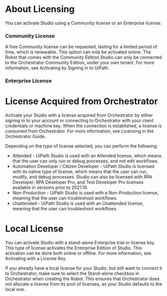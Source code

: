 ﻿# About Licensing

You can activate Studio using a Community license or an Enterprise license.

### Community License

A free Community license can be requested, lasting for a limited period of time, which is renewable. This option can only be activated online. The Robot that comes with the Community Edition Studio can only be connected to the Orchestrator Community Edition, under your own tenant. For more information, see Activating by Signing in to UiPath.


### Enterprise License

# License Acquired from Orchestrator

Activate your Studio with a license acquired from Orchestrator by either signing in to your account or connecting
            to Orchestrator with your client credentials or machine key. When the
        connection is established, a license is consumed from Orchestrator. For more information,
        see Licensing in the Orchestrator Guide.

Depending on the type of license selected, you can perform the following:

* Attended - UiPath Studio is used with an Attended license, which means that the user can only run or debug processes, and not edit workflows.
* Automation Developer / Citizen Developer - UiPath Studio is licensed with its native type of license, which means that the user can run, modify, and debug processes. Studio can also be licensed with RPA Developer, RPA Developer Pro, and Test Developer Pro licenses available in versions prior to 2021.10.
* Non-Production - UiPath Studio is used with a Non-Production license, meaning that the user can troubleshoot workflows.
* Unattended - UiPath Studio is used with an Unattended license, meaning that the user can troubleshoot workflows.

# Local License

You can activate Studio with a stand-alone Enterprise trial or license key. This type of
        license activates the Enterprise Edition of Studio. This activation can be done both
        online or offline. For more information, see Activating
            with a License Key.

If you already have a local license for your Studio, but still want to connect it to
        Orchestrator, make sure to select the Stand-alone checkbox in Orchestrator when
        creating the Robot. This ensures that Orchestrator does not allocate a license from its pool
        of licenses, as your Studio defaults to the local one.


